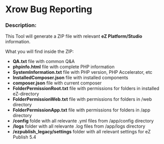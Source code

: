 

#        Xrow Bug Reporting

### Description:
This Tool will generate a ZIP file with relevant __eZ Platform/Studio__ information.


What you will find inside the ZIP:
- __QA.txt__ file with common Q&A
- __phpinfo.html__ file with complete PHP information
- __SystemInformation.txt__ file with PHP version, PHP Accelerator, etc
- __InstalledComposer.json__ file with installed components
- __composer.json__ file with current composer
- __FolderPermissionRoot.txt__ file with permissions for folders in installed eZ-directory
- __FolderPermissionWeb.txt__ file with permissions for folders in /web directory
- __FolderPermissionApp.txt__ file with permissions for folders in /app directory
- __/config__ folde with all relevante .yml files from /app/config  directory
- __/logs__ folder with all relevante .log files from /app/logs  directory
- __/ezpublish_legacy/settings__ folder with all relevant settings for eZ Publish 5.4